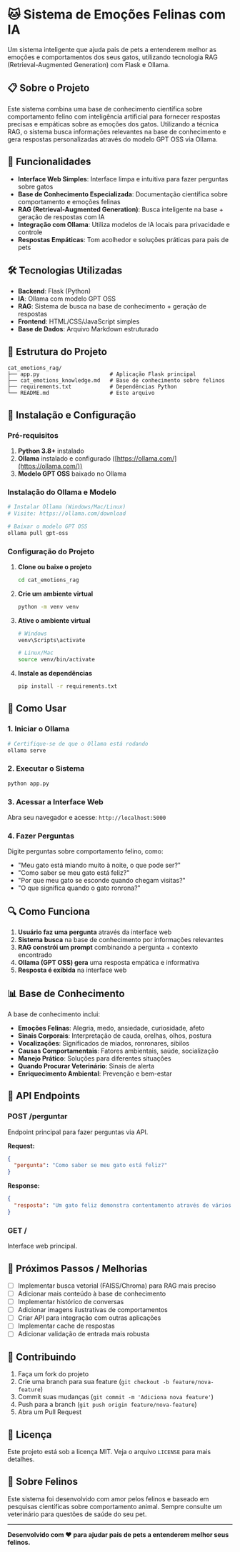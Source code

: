 # 🐱 Sistema de Emoções Felinas com IA

Um sistema inteligente que ajuda pais de pets a entenderem melhor as emoções e comportamentos dos seus gatos, utilizando tecnologia RAG (Retrieval-Augmented Generation) com Flask e Ollama.

## 📋 Sobre o Projeto

Este sistema combina uma base de conhecimento científica sobre comportamento felino com inteligência artificial para fornecer respostas precisas e empáticas sobre as emoções dos gatos. Utilizando a técnica RAG, o sistema busca informações relevantes na base de conhecimento e gera respostas personalizadas através do modelo GPT OSS via Ollama.

## 🚀 Funcionalidades

- **Interface Web Simples**: Interface limpa e intuitiva para fazer perguntas sobre gatos
- **Base de Conhecimento Especializada**: Documentação científica sobre comportamento e emoções felinas
- **RAG (Retrieval-Augmented Generation)**: Busca inteligente na base + geração de respostas com IA
- **Integração com Ollama**: Utiliza modelos de IA locais para privacidade e controle
- **Respostas Empáticas**: Tom acolhedor e soluções práticas para pais de pets

## 🛠️ Tecnologias Utilizadas

- **Backend**: Flask (Python)
- **IA**: Ollama com modelo GPT OSS
- **RAG**: Sistema de busca na base de conhecimento + geração de respostas
- **Frontend**: HTML/CSS/JavaScript simples
- **Base de Dados**: Arquivo Markdown estruturado

## 📁 Estrutura do Projeto

```
cat_emotions_rag/
├── app.py                      # Aplicação Flask principal
├── cat_emotions_knowledge.md   # Base de conhecimento sobre felinos
├── requirements.txt            # Dependências Python
└── README.md                   # Este arquivo
```

## 🔧 Instalação e Configuração

### Pré-requisitos

1. **Python 3.8+** instalado
2. **Ollama** instalado e configurado ([https://ollama.com/](https://ollama.com/))
3. **Modelo GPT OSS** baixado no Ollama

### Instalação do Ollama e Modelo

```bash
# Instalar Ollama (Windows/Mac/Linux)
# Visite: https://ollama.com/download

# Baixar o modelo GPT OSS
ollama pull gpt-oss
```

### Configuração do Projeto

1. **Clone ou baixe o projeto**
   ```bash
   cd cat_emotions_rag
   ```

2. **Crie um ambiente virtual**
   ```bash
   python -m venv venv
   ```

3. **Ative o ambiente virtual**
   ```bash
   # Windows
   venv\Scripts\activate
   
   # Linux/Mac
   source venv/bin/activate
   ```

4. **Instale as dependências**
   ```bash
   pip install -r requirements.txt
   ```

## 🚀 Como Usar

### 1. Iniciar o Ollama
```bash
# Certifique-se de que o Ollama está rodando
ollama serve
```

### 2. Executar o Sistema
```bash
python app.py
```

### 3. Acessar a Interface Web
Abra seu navegador e acesse: `http://localhost:5000`

### 4. Fazer Perguntas
Digite perguntas sobre comportamento felino, como:
- "Meu gato está miando muito à noite, o que pode ser?"
- "Como saber se meu gato está feliz?"
- "Por que meu gato se esconde quando chegam visitas?"
- "O que significa quando o gato ronrona?"

## 🔍 Como Funciona

1. **Usuário faz uma pergunta** através da interface web
2. **Sistema busca** na base de conhecimento por informações relevantes
3. **RAG constrói um prompt** combinando a pergunta + contexto encontrado
4. **Ollama (GPT OSS) gera** uma resposta empática e informativa
5. **Resposta é exibida** na interface web

## 📊 Base de Conhecimento

A base de conhecimento inclui:

- **Emoções Felinas**: Alegria, medo, ansiedade, curiosidade, afeto
- **Sinais Corporais**: Interpretação de cauda, orelhas, olhos, postura
- **Vocalizações**: Significados de miados, ronronares, sibilos
- **Causas Comportamentais**: Fatores ambientais, saúde, socialização
- **Manejo Prático**: Soluções para diferentes situações
- **Quando Procurar Veterinário**: Sinais de alerta
- **Enriquecimento Ambiental**: Prevenção e bem-estar

## 🔧 API Endpoints

### POST /perguntar
Endpoint principal para fazer perguntas via API.

**Request:**
```json
{
  "pergunta": "Como saber se meu gato está feliz?"
}
```

**Response:**
```json
{
  "resposta": "Um gato feliz demonstra contentamento através de vários sinais..."
}
```

### GET /
Interface web principal.

## 🎯 Próximos Passos / Melhorias

- [ ] Implementar busca vetorial (FAISS/Chroma) para RAG mais preciso
- [ ] Adicionar mais conteúdo à base de conhecimento
- [ ] Implementar histórico de conversas
- [ ] Adicionar imagens ilustrativas de comportamentos
- [ ] Criar API para integração com outras aplicações
- [ ] Implementar cache de respostas
- [ ] Adicionar validação de entrada mais robusta

## 🤝 Contribuindo

1. Faça um fork do projeto
2. Crie uma branch para sua feature (`git checkout -b feature/nova-feature`)
3. Commit suas mudanças (`git commit -m 'Adiciona nova feature'`)
4. Push para a branch (`git push origin feature/nova-feature`)
5. Abra um Pull Request

## 📝 Licença

Este projeto está sob a licença MIT. Veja o arquivo `LICENSE` para mais detalhes.

## 🐾 Sobre Felinos

Este sistema foi desenvolvido com amor pelos felinos e baseado em pesquisas científicas sobre comportamento animal. Sempre consulte um veterinário para questões de saúde do seu pet.

---

**Desenvolvido com ❤️ para ajudar pais de pets a entenderem melhor seus felinos.**

